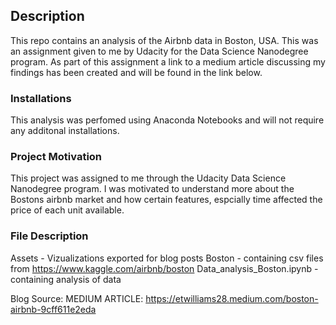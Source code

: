 ## Description
This repo contains an analysis of the Airbnb data in Boston, USA. This was an assignment given to me by Udacity for the Data Science Nanodegree program. As part of this assignment a link to a medium article discussing my findings has been created and will be found in the link below.

### Installations
This analysis was perfomed using Anaconda Notebooks and will not require any additonal installations.

### Project Motivation
This project was assigned to me through the Udacity Data Science Nanodegree program. I was motivated to understand more about the Bostons airbnb market and how certain features, espcially time affected the price of each unit available. 

### File Description
Assets - Vizualizations exported for blog posts
Boston - containing csv files from https://www.kaggle.com/airbnb/boston
Data_analysis_Boston.ipynb - containing analysis of data


Blog Source:
MEDIUM ARTICLE: https://etwilliams28.medium.com/boston-airbnb-9cff611e2eda

